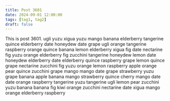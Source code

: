```yaml
---
title: Post 3601
date: 2024-09-01 12:00:00
tags: [tag1, tag2]
draft: false
---
```

This is post 3601.
ugli
yuzu
xigua
yuzu
mango
banana
elderberry
tangerine
quince
elderberry
date
honeydew
date
grape
ugli
orange
tangerine
raspberry
orange
quince
banana
lemon
elderberry
xigua
fig
date
nectarine
fig
yuzu
orange
elderberry
fig
zucchini
tangerine
honeydew
lemon
date
honeydew
elderberry
date
elderberry
quince
raspberry
grape
lemon
quince
grape
nectarine
zucchini
fig
yuzu
orange
lemon
raspberry
apple
orange
pear
quince
zucchini
grape
mango
mango
date
grape
strawberry
yuzu
grape
banana
apple
banana
mango
strawberry
quince
cherry
mango
date
date
orange
raspberry
tangerine
yuzu
tangerine
ugli
lemon
pear
zucchini
yuzu
banana
banana
fig
kiwi
orange
zucchini
nectarine
date
xigua
mango
orange
elderberry
raspberry
